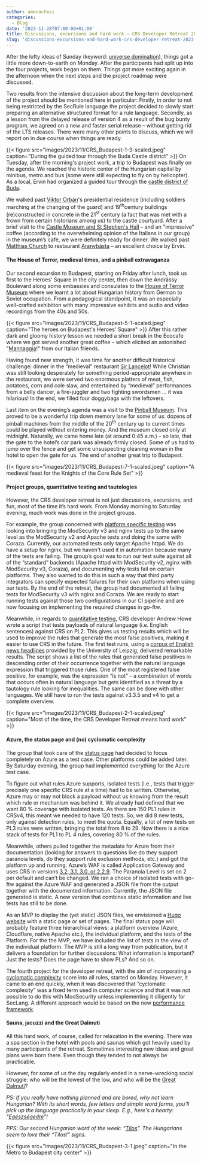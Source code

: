 ```yaml
---
author: amonachesi
categories:
  - Blog
date: '2023-11-28T07:00:00+01:00'
title: Discussions, excursions and hard work – CRS Developer Retreat 2023, days 2–7
slug: 'discussions-excursions-and-hard-work-crs-developer-retreat-2023-days-2-7'
---
```



After the lofty ideas of Sunday (keyword: [universe domination](https://coreruleset.org/20231105/universe-domination-plans-in-budapest-the-crs-developer-retreat-2023-day-1/)), things got a little more down-to-earth on Monday. After the participants had split up into the four projects, work began on them. Things got more exciting again in the afternoon when the next steps and the project roadmap were discussed.

Two results from the intensive discussion about the long-term development of the project should be mentioned here in particular: Firstly, in order to not being restricted by the SecRule language the project decided to slowly start preparing an alternative structured format for a rule language. Secondly, as a lesson from the delayed release of version 4 as a result of the bug bunty program, we agreed on a new and faster serial release – without getting rid of the LTS releases. There were many other points to discuss, which we will report on in due course when things are ready.

{{< figure src="images/2023/11/CRS_Budapest-1-3-scaled.jpeg" caption="During the guided tour through the Buda Castle district" >}}
On Tuesday, after the morning's project work, a trip to Budapest was finally on the agenda. We reached the historic center of the Hungarian capital by minibus, metro and bus (some were still expecting to fly on by helicopter). As a local, Ervin had organized a guided tour through the [castle district of Buda](https://budacastlebudapest.com/).

We walked past [Viktor Orbán](https://en.wikipedia.org/wiki/Viktor_Orb%C3%A1n)'s presidential residence (including soldiers marching at the changing of the guard) and 19<sup>th</sup>century buildings (re)constructed in concrete in the 21<sup>st</sup> century (a fact that was met with a frown from certain historians among us) to the castle courtyard. After a brief visit to the [Castle Museum and St Stephen's Hall](https://szentistvanterem.hu/en) – and an "impressive" coffee (according to the overwhelming opinion of the Italians in our group) in the museum’s café, we were definitely ready for dinner. We walked past [Matthias Church](https://matyas-templom.hu/home) to restaurant [Aranybásta](https://en.aranybastya.com/) – an excellent choice by Ervin.

#### The House of Terror, medieval times, and a pinball extravaganza

Our second excursion to Budapest, starting on Friday after lunch, took us first to the Heroes' Square in the city center, then down the Andrássy Boulevard along some embassies and consulates to the [House of Terror Museum](https://www.terrorhaza.hu/en) where we learnt a lot about Hungarian history from German to Soviet occupation. From a pedagogical standpoint, it was an especially well-crafted exhibition with many impressive exhibits and audio and video recordings from the 40s and 50s.

{{< figure src="images/2023/11/CRS_Budapest-5-1-scaled.jpeg" caption="The heroes on Budapest's Heroes' Square" >}}
After this rather dark and gloomy history lesson we needed a short break in the Ecocafe where we got served another great coffee – which elicited an astonished "[Mannaggia](https://en.wiktionary.org/wiki/mannaggia)!" from our Italian friends.

Having found new strength, it was time for another difficult historical challenge: dinner in the “medieval” restaurant [Sir Lancelot](https://sirlancelot.hu/)! While Christian was still looking desperately for something period-appropriate anywhere in the restaurant, we were served two enormous platters of meat, fish, potatoes, corn and cole slaw, and entertained by “medieval” performances from a belly dancer, a fire-juggler and two fighting swordsmen … it was hilarious! In the end, we filled four doggybags with the leftovers.

Last item on the evening’s agenda was a visit to the [Pinball Museum](https://flippermuzeum.hu/). This proved to be a wonderful trip down memory lane for some of us: dozens of pinball machines from the middle of the 20<sup>th</sup> century up to current times could be played without entering money. And the museum closed only at midnight. Naturally, we came home late (at around 0:45 a.m.) – so late, that the gate to the hotel’s car park was already firmly closed. Some of us had to jump over the fence and get some unsuspecting cleaning woman in the hotel to open the gate for us. The end of another great trip to Budapest.

{{< figure src="images/2023/11/CRS_Budapest-7-1-scaled.jpeg" caption="A medieval feast for the Knights of the Core Rule Set" >}}
#### Project groups, quantitative testing and tautologies

However, the CRS developer retreat is not just discussions, excursions, and fun, most of the time it’s hard work. From Monday morning to Saturday evening, much work was done in the project groups.

For example, the group concerned with [platform specific testing](https://github.com/coreruleset/coreruleset/wiki/DevRetreat23ProjectPlatformSpecificTesting) was looking into bringing the ModSecurity v3 and nginx tests up to the same level as the ModSecurity v2 and Apache tests and doing the same with Coraza. Currently, our automated tests only target Apache httpd. We do have a setup for nginx, but we haven't used it in automation because many of the tests are failing. The group’s goal was to run our test suite against all of the “standard” backends (Apache httpd with ModSecurity v2, nginx with ModSecurity v3, Coraza), and documenting why tests fail on certain platforms. They also wanted to do this in such a way that third party integrators can specify expected failures for their own platforms when using our tests. By the end of the retreat, the group had documented all failing tests for ModSecurity v3 with nginx and Coraza. We are ready to start running tests against those two configurations in our CI pipeline and are now focusing on implementing the required changes in go-ftw.

Meanwhile, in regards to [quantitative testing](https://github.com/coreruleset/coreruleset/wiki/DevRetreat23ProjectQuantitativeTesting), CRS developer Andrew Howe wrote a script that tests payloads of natural language (i.e. English sentences) against CRS on PL2. This gives us testing results which will be used to improve the rules that generate the most false positives, making it easier to use CRS in the future. The first test runs, using a [corpus of English news headlines](https://wortschatz.uni-leipzig.de/en/download) provided by the University of Leipzig, delivered remarkable results. The script shows a list of the rules that generated false positives in descending order of their occurrence together with the natural language expression that triggered those rules. One of the most registered false positive, for example, was the expression “is not” – a combination of words that occurs often in natural language but gets identified as a threat by a tautology rule looking for inequalities. The same can be done with other languages. We still have to run the tests against v3.3.5 and v4 to get a complete overview.

{{< figure src="images/2023/11/CRS_Budapest-2-1-scaled.jpeg" caption="Most of the time, the CRS Developer Retreat means hard work" >}}
#### Azure, the status page and (no) cyclomatic complexity

The group that took care of the [status page](https://github.com/coreruleset/coreruleset/wiki/DevRetreat23ProjectStatusPage) had decided to focus completely on Azure as a test case. Other platforms could be added later. By Saturday evening, the group had implemented everything for the Azure test case.

To figure out what rules Azure supports, isolated tests (i.e., tests that trigger precisely one specific CRS rule at a time) had to be written. Otherwise, Azure may or may not block a payload without us knowing from the result which rule or mechanism was behind it. We already had defined that we want 80 % coverage with isolated tests. As there are 150 PL1 rules in CRSv4, this meant we needed to have 120 tests. So, we did 8 new tests, only against detection rules, to meet the quota. Equally, a lot of new tests on PL3 rules were written, bringing the total from 8 to 29. Now there is a nice stack of tests for PL1 to PL 4 rules, covering 80 % of the rules.

Meanwhile, others pulled together the metadata for Azure from their documentation (looking for answers to questions like do they support paranoia levels, do they support rule exclusion methods, etc.) and got the platform up and running. Azure’s WAF is called Application Gateway and uses CRS in versions [3.2, 3.1, 3.0, or 2.2.9](https://learn.microsoft.com/en-us/azure/web-application-firewall/ag/application-gateway-crs-rulegroups-rules). The Paranoia Level is set on 2 per default and can’t be changed. We ran a choice of isolated tests with go-ftw against the Azure WAF and generated a JSON file from the output together with the documented information. Currently, the JSON file generated is static. A new version that combines static information and live tests has still to be done.

As an MVP to display the (yet static) JSON files, we envisioned a [Hugo website](https://gohugo.io/) with a static page or set of pages. The final status page will probably feature three hierarchical views: a platform overview (Azure, Cloudflare, native Apache etc.), the individual platform, and the tests of the Platform. For the the MVP, we have included the list of tests in the view of the individual platform. The MVP is still a long way from publication, but it delivers a foundation for further discussions: What information is important? Just the tests? Does the page have to show PLs? And so on.

The fourth project for the developer retreat, with the aim of incorporating a [cyclomatic complexity](https://github.com/coreruleset/coreruleset/wiki/DevRetreat23ProjectCyclomaticComplexity) score into all rules, started on Monday. However, it came to an end quickly, when it was discovered that <a></a><a>“cyclomatic complexity</a>” was a fixed term used in computer science and that it was not possible to do this with ModSecurity unless implementing it diligently for SecLang. A different approach would be based on the new [performance framework](https://coreruleset.org/20230921/crs-performance-framework-a-gsoc-2023-project/).

#### Sauna, jacuzzi and the Great Dalmuti

All this hard work, of course, called for relaxation in the evening. There was a spa section in the hotel with pools and saunas which got heavily used by many participants of the retreat. Sometimes interesting new ideas and great plans were born there. Even though they tended to not always be practicable.

However, for some of us the day regularly ended in a nerve-wrecking social struggle: who will be the lowest of the low, and who will be the [Great Dalmuti](https://en.wikipedia.org/wiki/The_Great_Dalmuti)?

*PS: If you really have nothing planned and are bored, why not learn Hungarian? With its short words, few letters and simple word forms, you'll pick up the language practically in your sleep. E.g., here's a hearty: "[Egészségedre](https://en.wiktionary.org/wiki/egészségedre)"!*

*PPS: Our second Hungarian word of the week: “[Tilos](https://en.wiktionary.org/wiki/tilos#Hungarian)”. The Hungarians seem to love their “Tilos!” signs.*

{{< figure src="images/2023/11/CRS_Budapest-3-1.jpeg" caption="In the Metro to Budapest city center" >}}
